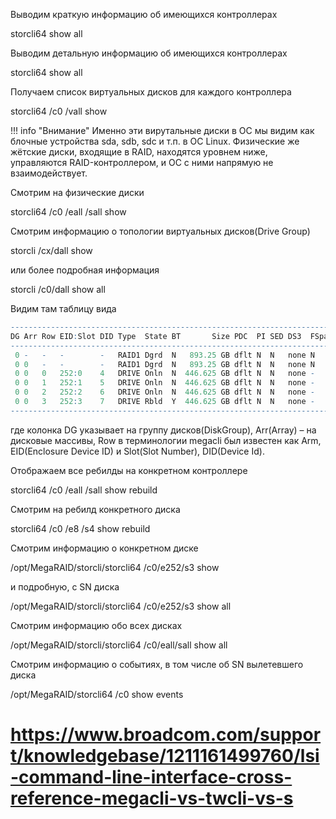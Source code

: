 
Выводим краткую информацию об имеющихся контроллерах

storcli64 show all

Выводим детальную информацию об имеющихся контроллерах

storcli64 show all

Получаем список виртуальных дисков для каждого контроллера

storcli64 /c0 /vall show

!!! info "Внимание"
    Именно эти вирутальные диски в ОС мы видим как блочные устройства sda, sdb, sdc и т.п. в ОС Linux. Физические же жётские диски, входящие в RAID, находятся уровнем ниже, управляются RAID-контроллером, и ОС с ними напрямую не взаимодействует.

Смотрим на физические диски

storcli64 /c0 /eall /sall show

Смотрим информацию о топологии виртуальных дисков(Drive Group) 

storcli /cx/dall show

или более подробная информация

storcli /c0/dall show all

Видим там таблицу вида 

```r
-----------------------------------------------------------------------------
DG Arr Row EID:Slot DID Type  State BT       Size PDC  PI SED DS3  FSpace TR 
-----------------------------------------------------------------------------
 0 -   -   -        -   RAID1 Dgrd  N   893.25 GB dflt N  N   none N      N  
 0 0   -   -        -   RAID1 Dgrd  N   893.25 GB dflt N  N   none N      N  
 0 0   0   252:0    4   DRIVE Onln  N  446.625 GB dflt N  N   none -      N  
 0 0   1   252:1    5   DRIVE Onln  N  446.625 GB dflt N  N   none -      N  
 0 0   2   252:2    6   DRIVE Onln  N  446.625 GB dflt N  N   none -      N  
 0 0   3   252:3    7   DRIVE Rbld  Y  446.625 GB dflt N  N   none -      N  
-----------------------------------------------------------------------------
```

где колонка DG указывает на группу дисков(DiskGroup), Arr(Array) – на дисковые массивы, Row в терминологии megacli был известен как Arm, EID(Enclosure Device ID) и Slot(Slot Number), DID(Device Id).

Отображаем все ребилды на конкретном контроллере

storcli64 /c0 /eall /sall show rebuild

Смотрим на ребилд конкретного диска

storcli64 /c0 /e8 /s4 show rebuild


Смотрим информацию о конкретном диске

/opt/MegaRAID/storcli/storcli64 /c0/e252/s3 show 

и подробную, с SN диска

/opt/MegaRAID/storcli/storcli64 /c0/e252/s3 show  all

Смотрим информацию обо всех дисках

/opt/MegaRAID/storcli/storcli64 /c0/eall/sall show all

Смотрим информацию о событиях, в том числе об SN вылетевшего диска

/opt/MegaRAID/storcli64 /c0 show events

# https://www.broadcom.com/support/knowledgebase/1211161499760/lsi-command-line-interface-cross-reference-megacli-vs-twcli-vs-s